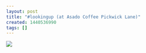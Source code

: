 ```yaml
---
layout: post
title: "#lookingup (at Asado Coffee Pickwick Lane)"
created: 1440536990
tags: []
---
```

![](http://40.media.tumblr.com/a6cc8e191c458c2fe07f0c7df5d5535f/tumblr_ntnpgfpXrW1rsr8w3o1_500.jpg)


